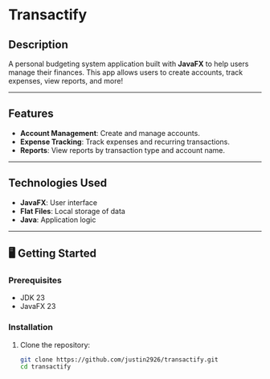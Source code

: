 # Transactify

## Description
A personal budgeting system application built with **JavaFX** to help users manage their finances. This app allows users to create accounts, track expenses, view reports, and more!

---

## Features
- **Account Management**: Create and manage accounts.  
- **Expense Tracking**: Track expenses and recurring transactions.  
- **Reports**: View reports by transaction type and account name.

---

## Technologies Used
- **JavaFX**: User interface  
- **Flat Files**: Local storage of data  
- **Java**: Application logic 

---

## 🖥️ Getting Started  

### Prerequisites  
- JDK 23
- JavaFX 23

### Installation  
1. Clone the repository:  
   ```bash
   git clone https://github.com/justin2926/transactify.git
   cd transactify

